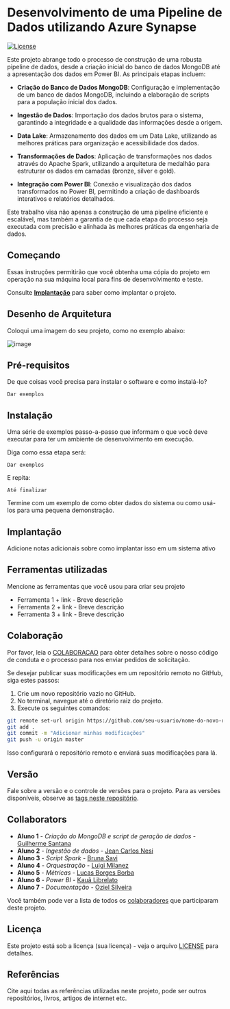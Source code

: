 # Desenvolvimento de uma Pipeline de Dados utilizando Azure Synapse

[![License](https://img.shields.io/badge/License-MIT-blue.svg)](LICENSE)

Este projeto abrange todo o processo de construção de uma robusta pipeline de dados, desde a criação inicial do banco de dados MongoDB até a apresentação dos dados em Power BI. As principais etapas incluem:

- **Criação do Banco de Dados MongoDB**: Configuração e implementação de um banco de dados MongoDB, incluindo a elaboração de scripts para a população inicial dos dados.

- **Ingestão de Dados**: Importação dos dados brutos para o sistema, garantindo a integridade e a qualidade das informações desde a origem.

- **Data Lake**: Armazenamento dos dados em um Data Lake, utilizando as melhores práticas para organização e acessibilidade dos dados.

- **Transformações de Dados**: Aplicação de transformações nos dados através do Apache Spark, utilizando a arquitetura de medalhão para estruturar os dados em camadas (bronze, silver e gold).

- **Integração com Power BI**: Conexão e visualização dos dados transformados no Power BI, permitindo a criação de dashboards interativos e relatórios detalhados.

Este trabalho visa não apenas a construção de uma pipeline eficiente e escalável, mas também a garantia de que cada etapa do processo seja executada com precisão e alinhada às melhores práticas da engenharia de dados.

## Começando

Essas instruções permitirão que você obtenha uma cópia do projeto em operação na sua máquina local para fins de desenvolvimento e teste.

Consulte **[Implantação](#-implanta%C3%A7%C3%A3o)** para saber como implantar o projeto.

## Desenho de Arquitetura

Coloqui uma imagem do seu projeto, como no exemplo abaixo:

![image](https://github.com/jlsilva01/projeto-ed-satc/assets/484662/541de6ab-03fa-49b3-a29f-dec8857360c1)

## Pré-requisitos

De que coisas você precisa para instalar o software e como instalá-lo?

```
Dar exemplos
```

## Instalação

Uma série de exemplos passo-a-passo que informam o que você deve executar para ter um ambiente de desenvolvimento em execução.

Diga como essa etapa será:

```
Dar exemplos
```

E repita:

```
Até finalizar
```

Termine com um exemplo de como obter dados do sistema ou como usá-los para uma pequena demonstração.

## Implantação

Adicione notas adicionais sobre como implantar isso em um sistema ativo

## Ferramentas utilizadas

Mencione as ferramentas que você usou para criar seu projeto

- Ferramenta 1 + link - Breve descrição
- Ferramenta 2 + link - Breve descrição
- Ferramenta 3 + link - Breve descrição

## Colaboração

Por favor, leia o [COLABORACAO](https://gist.github.com/usuario/colaboracao.md) para obter detalhes sobre o nosso código de conduta e o processo para nos enviar pedidos de solicitação.

Se desejar publicar suas modificações em um repositório remoto no GitHub, siga estes passos:

1. Crie um novo repositório vazio no GitHub.
2. No terminal, navegue até o diretório raiz do projeto.
3. Execute os seguintes comandos:

```bash
git remote set-url origin https://github.com/seu-usuario/nome-do-novo-repositorio.git
git add .
git commit -m "Adicionar minhas modificações"
git push -u origin master
```

Isso configurará o repositório remoto e enviará suas modificações para lá.

## Versão

Fale sobre a versão e o controle de versões para o projeto. Para as versões disponíveis, observe as [tags neste repositório](https://github.com/suas/tags/do/projeto).

## Collaborators

- **Aluno 1** - _Criação do MongoDB e script de geração de dados_ - [Guilherme Santana](https://github.com/guirms)
- **Aluno 2** - _Ingestão de dados_ - [Jean Carlos Nesi](https://github.com/JeanNesi)
- **Aluno 3** - _Script Spark_ - [Bruna Savi](https://github.com/brsavii)
- **Aluno 4** - _Orquestração_ - [Luigi Milanez](https://github.com/luigimilanez)
- **Aluno 5** - _Métricas_ - [Lucas Borges Borba](https://github.com/lucasborba111)
- **Aluno 6** - _Power BI_ - [Kauã Librelato](https://github.com/KauaLibrelato)
- **Aluno 7** - _Documentação_ - [Oziel Silveira](https://github.com/ozielsilveira)

Você também pode ver a lista de todos os [colaboradores](https://github.com/ozielsilveira/data-engineering-project/colaboradores) que participaram deste projeto.

## Licença

Este projeto está sob a licença (sua licença) - veja o arquivo [LICENSE](https://github.com/jlsilva01/projeto-ed-satc/blob/main/LICENSE) para detalhes.

## Referências

Cite aqui todas as referências utilizadas neste projeto, pode ser outros repositórios, livros, artigos de internet etc.
